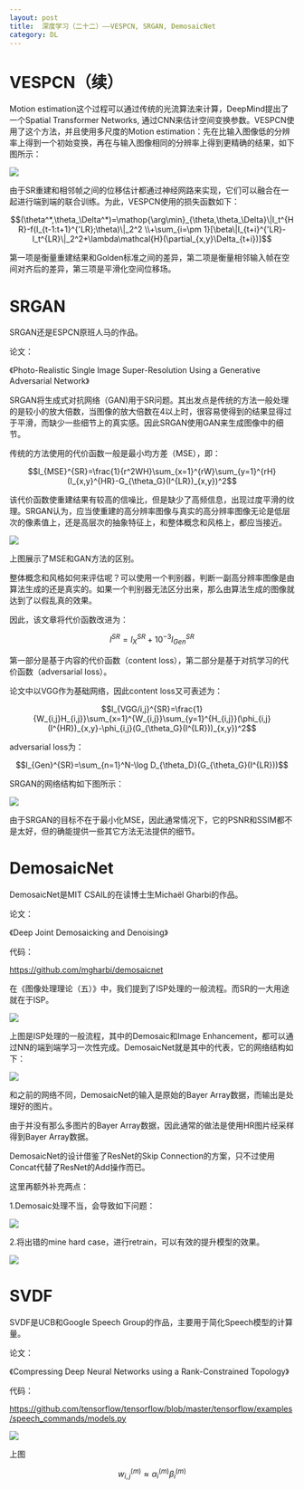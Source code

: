 ```yaml
---
layout: post
title:  深度学习（二十二）——VESPCN, SRGAN, DemosaicNet
category: DL 
---
```


# VESPCN（续）

Motion estimation这个过程可以通过传统的光流算法来计算，DeepMind提出了一个Spatial Transformer Networks, 通过CNN来估计空间变换参数。VESPCN使用了这个方法，并且使用多尺度的Motion estimation：先在比输入图像低的分辨率上得到一个初始变换，再在与输入图像相同的分辨率上得到更精确的结果，如下图所示：

![](/images/img2/VESPCN_2.png)

由于SR重建和相邻帧之间的位移估计都通过神经网路来实现，它们可以融合在一起进行端到端的联合训练。为此，VESPCN使用的损失函数如下：

$$(\theta^*,\theta_\Delta^*)=\mathop{\arg\min}_{\theta,\theta_\Delta}\|I_t^{HR}-f(I_{t-1:t+1}^{'LR};\theta)\|_2^2
\\+\sum_{i=\pm 1}[\beta\|I_{t+i}^{'LR}-I_t^{LR}\|_2^2+\lambda\mathcal{H}(\partial_{x,y}\Delta_{t+i})]$$

第一项是衡量重建结果和Golden标准之间的差异，第二项是衡量相邻输入帧在空间对齐后的差异，第三项是平滑化空间位移场。

# SRGAN

SRGAN还是ESPCN原班人马的作品。

论文：

《Photo-Realistic Single Image Super-Resolution Using a Generative Adversarial Network》

SRGAN将生成式对抗网络（GAN)用于SR问题。其出发点是传统的方法一般处理的是较小的放大倍数，当图像的放大倍数在4以上时，很容易使得到的结果显得过于平滑，而缺少一些细节上的真实感。因此SRGAN使用GAN来生成图像中的细节。

传统的方法使用的代价函数一般是最小均方差（MSE），即：

$$l_{MSE}^{SR}=\frac{1}{r^2WH}\sum_{x=1}^{rW}\sum_{y=1}^{rH}(I_{x,y}^{HR}-G_{\theta_G}(I^{LR})_{x,y})^2$$

该代价函数使重建结果有较高的信噪比，但是缺少了高频信息，出现过度平滑的纹理。SRGAN认为，应当使重建的高分辨率图像与真实的高分辨率图像无论是低层次的像素值上，还是高层次的抽象特征上，和整体概念和风格上，都应当接近。

![](/images/img2/SRGAN.png)

上图展示了MSE和GAN方法的区别。

整体概念和风格如何来评估呢？可以使用一个判别器，判断一副高分辨率图像是由算法生成的还是真实的。如果一个判别器无法区分出来，那么由算法生成的图像就达到了以假乱真的效果。

因此，该文章将代价函数改进为：

$$l^{SR}=l_X^{SR}+10^{-3}l_{Gen}^{SR}$$

第一部分是基于内容的代价函数（content loss），第二部分是基于对抗学习的代价函数（adversarial loss）。

论文中以VGG作为基础网络，因此content loss又可表述为：

$$l_{VGG/i,j}^{SR}=\frac{1}{W_{i,j}H_{i,j}}\sum_{x=1}^{W_{i,j}}\sum_{y=1}^{H_{i,j}}(\phi_{i,j}(I^{HR})_{x,y}-\phi_{i,j}(G_{\theta_G}(I^{LR}))_{x,y})^2$$

adversarial loss为：

$$l_{Gen}^{SR}=\sum_{n=1}^N-\log D_{\theta_D}(G_{\theta_G}(I^{LR}))$$

SRGAN的网络结构如下图所示：

![](/images/img2/SRGAN.jpg)

由于SRGAN的目标不在于最小化MSE，因此通常情况下，它的PSNR和SSIM都不是太好，但的确能提供一些其它方法无法提供的细节。

# DemosaicNet

DemosaicNet是MIT CSAIL的在读博士生Michaël Gharbi的作品。

论文：

《Deep Joint Demosaicking and Denoising》

代码：

https://github.com/mgharbi/demosaicnet

在《图像处理理论（五）》中，我们提到了ISP处理的一般流程。而SR的一大用途就在于ISP。

![](/images/img2/ISP_pipeline_2.png)

上图是ISP处理的一般流程，其中的Demosaic和Image Enhancement，都可以通过NN的端到端学习一次性完成。DemosaicNet就是其中的代表，它的网络结构如下：

![](/images/img2/DemosaicNet.png)

和之前的网络不同，DemosaicNet的输入是原始的Bayer Array数据，而输出是处理好的图片。

由于并没有那么多图片的Bayer Array数据，因此通常的做法是使用HR图片经采样得到Bayer Array数据。

DemosaicNet的设计借鉴了ResNet的Skip Connection的方案，只不过使用Concat代替了ResNet的Add操作而已。

这里再额外补充两点：

1.Demosaic处理不当，会导致如下问题：

![](/images/img2/Demosaic_2.png)

2.将出错的mine hard case，进行retrain，可以有效的提升模型的效果。

![](/images/img2/Demosaic_3.png)

# SVDF

SVDF是UCB和Google Speech Group的作品，主要用于简化Speech模型的计算量。

论文：

《Compressing Deep Neural Networks using a Rank-Constrained Topology》

代码：

https://github.com/tensorflow/tensorflow/blob/master/tensorflow/examples/speech_commands/models.py

![](/images/img2/SVDF.png)

上图

$$w_{i,j}^{(m)}\approx \alpha_i^{(m)}\beta_i^{(m)}$$